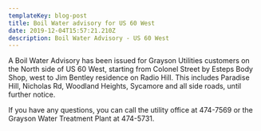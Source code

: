 ```yaml
---
templateKey: blog-post
title: Boil Water advisory for US 60 West
date: 2019-12-04T15:57:21.210Z
description: Boil Water Advisory - US 60 West
---
```

A Boil Water Advisory has been issued for Grayson Utilities customers on the North side of US 60 West, starting from Colonel Street by Esteps Body Shop, west to Jim Bentley residence on Radio Hill.  This includes Paradise Hill, Nicholas Rd, Woodland Heights, Sycamore and all side roads, until further notice. 

If you have any questions, you can call the utility office at 474-7569 or the Grayson Water Treatment Plant at 474-5731.
